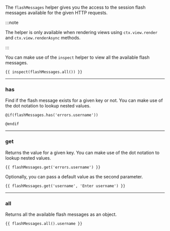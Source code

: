 The `flashMessages` helper gives you the access to the session flash messages available for the given HTTP requests.

:::note

The helper is only available when rendering views using `ctx.view.render` and `ctx.view.renderAsync` methods.

:::

You can make use of the `inspect` helper to view all the available flash messages.

```edge
{{ inspect(flashMessages.all()) }}
```

---

### has
Find if the flash message exists for a given key or not. You can make use of the dot notation to lookup nested values.

```edge
@if(flashMessages.has('errors.username'))

@endif
```

---

### get
Returns the value for a given key. You can make use of the dot notation to lookup nested values.

```edge
{{ flashMessages.get('errors.username') }}
```

Optionally, you can pass a default value as the second parameter.

```edge
{{ flashMessages.get('username', 'Enter username') }}
```

---

### all
Returns all the available flash messages as an object.

```edge
{{ flashMessages.all().username }}
```
